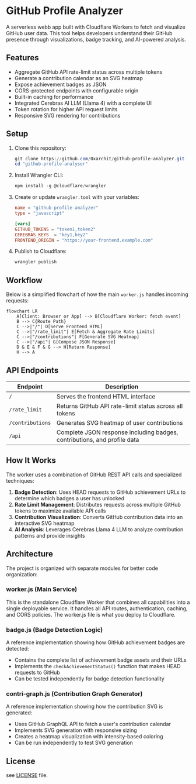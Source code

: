 # GitHub Profile Analyzer

A serverless webb app built with Cloudflare Workers to fetch and visualize GitHub user data. This tool helps developers understand their GitHub presence through visualizations, badge tracking, and AI-powered analysis.

## Features
- Aggregate GitHub API rate-limit status across multiple tokens
- Generate a contribution calendar as an SVG heatmap
- Expose achievement badges as JSON
- CORS-protected endpoints with configurable origin
- Built-in caching for performance
- Integrated Cerebras AI LLM (Llama 4) with a complete UI
- Token rotation for higher API request limits
- Responsive SVG rendering for contributions

## Setup
1. Clone this repository:
   ```powershell
   git clone https://github.com/0xarchit/github-profile-analyzer.git
   cd "github-profile-analyser"
   ```
2. Install Wrangler CLI:
   ```powershell
   npm install -g @cloudflare/wrangler
   ```
3. Create or update `wrangler.toml` with your variables:
   ```toml
   name = "github-profile-analyzer"
   type = "javascript"

   [vars]
   GITHUB_TOKENS = "token1,token2"
   CEREBRAS_KEYS  = "key1,key2"
   FRONTEND_ORIGIN = "https://your-frontend.example.com"
   ```
4. Publish to Cloudflare:
   ```powershell
   wrangler publish
   ```

## Workflow
Below is a simplified flowchart of how the main `worker.js` handles incoming requests:

```mermaid
flowchart LR
    A[Client: Browser or App] --> B[Cloudflare Worker: fetch event]
    B --> C{Route Path}
    C -->|"/"| D[Serve Frontend HTML]
    C -->|"/rate_limit"| E[Fetch & Aggregate Rate Limits]
    C -->|"/contributions"| F[Generate SVG Heatmap]
    C -->|"/api"| G[Compose JSON Response]
    D & E & F & G --> H[Return Response]
    H --> A
```

## API Endpoints

| Endpoint | Description |
|----------|-------------|
| `/` | Serves the frontend HTML interface |
| `/rate_limit` | Returns GitHub API rate-limit status across all tokens |
| `/contributions` | Generates SVG heatmap of user contributions |
| `/api` | Complete JSON response including badges, contributions, and profile data |

## How It Works

The worker uses a combination of GitHub REST API calls and specialized techniques:

1. **Badge Detection**: Uses HEAD requests to GitHub achievement URLs to determine which badges a user has unlocked
2. **Rate Limit Management**: Distributes requests across multiple GitHub tokens to maximize available API calls
3. **Contribution Visualization**: Converts GitHub contribution data into an interactive SVG heatmap
4. **AI Analysis**: Leverages Cerebras Llama 4 LLM to analyze contribution patterns and provide insights

## Architecture

The project is organized with separate modules for better code organization:

### worker.js (Main Service)
This is the standalone Cloudflare Worker that combines all capabilities into a single deployable service. It handles all API routes, authentication, caching, and CORS policies. The worker.js file is what you deploy to Cloudflare.

### badge.js (Badge Detection Logic)
A reference implementation showing how GitHub achievement badges are detected:
- Contains the complete list of achievement badge assets and their URLs
- Implements the `checkAchievementStatus()` function that makes HEAD requests to GitHub
- Can be tested independently for badge detection functionality

### contri-graph.js (Contribution Graph Generator)
A reference implementation showing how the contribution SVG is generated:
- Uses GitHub GraphQL API to fetch a user's contribution calendar
- Implements SVG generation with responsive sizing
- Creates a heatmap visualization with intensity-based coloring
- Can be run independently to test SVG generation

## License

see [LICENSE](LICENSE) file.